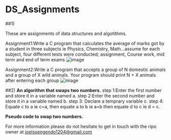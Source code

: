# DS_Assignments

##1)

These are assignments of data structures and algotithms.

Assignment1:Write a C program that calculates the average of marks got by a student in three subjects ie Physics, Chemistry, Math...assume for each subject, four different tests were conducted; assignment, Course work, mid term and end of term exams
![image](https://github.com/user-attachments/assets/c5c6aa00-4e26-47e9-8473-7c7e19a156ca)


Assignment2:Write a C program that accepts a group of N domestic animals and a group of X wild animals. Your program should print N + X animals after entering each group
![image](https://github.com/user-attachments/assets/4af0147f-57e8-49c8-a99c-bf44b337af45)

##2)
   **An algorithm that swaps two numbers.**
   step 1:Enter the first number and store it in a variable named a.
   step 2:Enter the second number and store it in a variable named b.
   step 3: Declare a temprary variable c.
   step 4: Equate c to a ie c=a, then equate a to b ie a=b then equate d to c ie d = c.

   **Pseudo code to swap two numbers.**
   
   
    


For more information please do not hesitate to get in touch with the ripo owner at joelssengendo1204@gmail.com 
